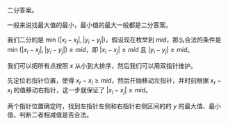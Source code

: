 二分答案。

一般来说找最大值的最小，最小值的最大一般都是二分答案。

我们二分的是 $\mathrm{min}\ (\left| x_i-x_j \right|,\left| y_i-y_j \right|)$，假设现在枚举到 $mid$，那么合法的条件是 $\mathrm{min}\ (\left| x_i-x_j \right|,\left| y_i-y_j \right|) \geq mid$，即 $\left| x_i - x_j \right| \geq mid$ 且 $\left| y_i - y_j \right| \geq mid$。

我们可以把所有点按照 $x$ 从小到大排序，然后我们可以用双指针维护。

先定位右指针位置，使得 $x_r - x_l \geq mid$，然后开始移动左指针，并时刻根据 $x_r - x_l$ 的值移动右指针，这一步就保证了 $\left| x_i - x_j \right| \geq mid$。

两个指针位置确定时，找到左指针左侧和右指针右侧区间的的 $y$ 的最大值、最小值，判断二者相减值是否合法。